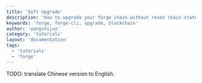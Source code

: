 ```yaml
---
title: 'Soft Upgrade'
description: 'How to upgrade your forge chain without reset chain state'
keywords: 'forge, forge-cli, upgrade, blockchain'
author: 'wangshijun'
category: 'tutorials'
layout: 'documentation'
tags:
  - 'tutorials'
  - 'forge'
---
```


TODO: translate Chinese version to English.
